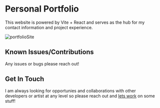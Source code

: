 # Personal Portfolio

This website is powered by Vite + React and serves as the hub for my contact information and project experience.

![portfolioSite](https://github.com/Ocn-W/personal-portfolio/assets/112736754/2ccde0b0-a508-4497-8fc0-16787d27d44d)

## Known Issues/Contributions

Any issues or bugs please reach out!

## Get In Touch

I am always looking for opportunies and collaborations with other developers or artist at any level so please reach out and [lets work](mailto:ocean.wrng@gmail.com) on some stuff!

